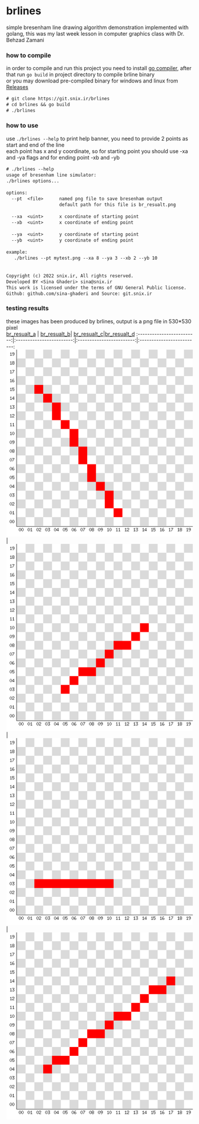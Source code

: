 # brlines
simple bresenham line drawing algorithm demonstration implemented with golang,
this was my last week lesson in computer graphics class with Dr. Behzad Zamani

### how to compile
in order to compile and run this project you need to install [go compiler](https://go.dev/dl),
after that run `go build` in project directory to compile brline binary  
or you may download pre-compiled binary for windows and linux from [Releases](https://github.com/Sina-Ghaderi/brlines/releases)

```
# git clone https://git.snix.ir/brlines
# cd brlines && go build 
# ./brlines
```

### how to use
use `./brlines --help` to print help banner, you need to provide 2 points as start and end of the line  
each point has x and y coordinate, so for starting point you should use -xa and -ya flags and for ending point -xb and -yb

```
# ./brlines --help
usage of bresenham line simulator:
./brlines options...

options:
  --pt  <file>      named png file to save bresenham output
                    default path for this file is br_resualt.png

  --xa  <uint>      x coordinate of starting point
  --xb  <uint>      x coordinate of ending point

  --ya  <uint>      y coordinate of starting point
  --yb  <uint>      y coordinate of ending point

example:
   ./brlines --pt mytest.png --xa 8 --ya 3 --xb 2 --yb 10


Copyright (c) 2022 snix.ir, All rights reserved.
Developed BY <Sina Ghaderi> sina@snix.ir
This work is licensed under the terms of GNU General Public license.
Github: github.com/sina-ghaderi and Source: git.snix.ir
```

### testing results
these images has been produced by brlines, output is a png file in 530*530 pixel  
[br_resualt_a](br_resualt_a.png) |  [br_resualt_b](br_resualt_b.png)| [br_resualt_c](br_resualt_c.png)|[br_resualt_d](br_resualt_d.png)
:-------------------------:|:------------------------:|:------------------------:|:-------------------------:
![](br_resualt_a.png)  |  ![](br_resualt_b.png)       |  ![](br_resualt_c.png)   |  ![](br_resualt_d.png)



